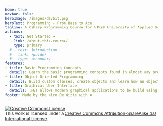 ```yaml
---
home: true
navbar: false
heroImage: /images/devbit.png
heroText: Programming - From Base to Ace
tagline: A CSharp Programming Course for VIVES University of Applied Sciences (Bachelor Degree)
actions:
  - text: Get Started →
    link: /about-this-course/
    type: primary
  # - text: Introduction
  #   link: /guide/
  #   type: secondary
features:
- title: Basic Programming Concepts
  details: Learn the basic programming concepts found in almost any programming language.
- title: Object Oriented Programming
  details: Build custom classes, create objects and learn how an object oriented application is build.
- title: Graphical User Interface
  details: .NET allows modern graphical applications to be build using the Windows Presentation Foundation framework.
footer: Made by the Nico De Witte with ❤️
---
```


<a rel="license" href="http://creativecommons.org/licenses/by-sa/4.0/"><img alt="Creative Commons License" style="border-width:0" src="https://i.creativecommons.org/l/by-sa/4.0/88x31.png" /></a><br />This work is licensed under a <a rel="license" href="http://creativecommons.org/licenses/by-sa/4.0/">Creative Commons Attribution-ShareAlike 4.0 International License</a>.
